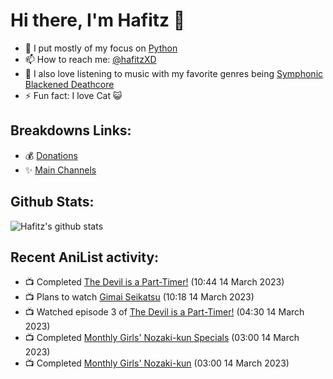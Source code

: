 # Hi there, I'm Hafitz 👋
- 🐍 I put mostly of my focus on [Python](https://python.org)
- 📫 How to reach me: [@hafitzXD](https://t.me/hafitzXD)
- 🎵 I also love listening to music with my favorite genres being [Symphonic Blackened Deathcore](https://youtu.be/qyYmS_iBcy4)
- ⚡ Fun fact: I love Cat 😺

## Breakdowns Links:
- 💰 [Donations](https://t.me/TheBreakdowns/2)
- ✨ [Main Channels](https://t.me/TheBreakdowns)

## Github Stats:
![Hafitz's github stats](https://github-readme-stats.vercel.app/api?username=breakdowns&show_icons=true&count_private=true&bg_color=00000000&text_color=777)

## Recent AniList activity:
<!-- ANILIST_ACTIVITY:start -->

-   📺 Completed [The Devil is a Part-Timer!](https://anilist.co/anime/15809) (10:44 14 March 2023)
-   📺 Plans to watch [Gimai Seikatsu](https://anilist.co/anime/152681) (10:18 14 March 2023)
-   📺 Watched episode 3 of [The Devil is a Part-Timer!](https://anilist.co/anime/15809) (04:30 14 March 2023)
-   📺 Completed [Monthly Girls' Nozaki-kun Specials](https://anilist.co/anime/20869) (03:00 14 March 2023)
-   📺 Completed [Monthly Girls' Nozaki-kun](https://anilist.co/anime/20668) (03:00 14 March 2023)

<!-- ANILIST_ACTIVITY:end -->
